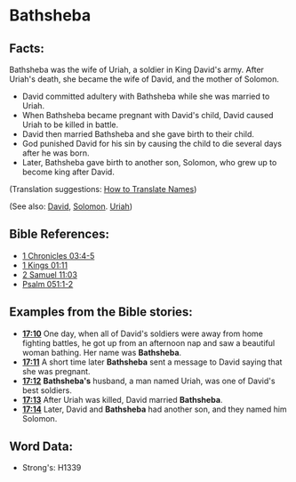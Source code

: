 # Bathsheba #

## Facts: ##

Bathsheba was the wife of Uriah, a soldier in King David's army. After Uriah's death, she became the wife of David, and the mother of Solomon.

* David committed adultery with Bathsheba while she was married to Uriah.
* When Bathsheba became pregnant with David's child, David caused Uriah to be killed in battle.
* David then married Bathsheba and she gave birth to their child. 
* God punished David for his sin by causing the child to die several days after he was born.
* Later, Bathsheba gave birth to another son, Solomon, who grew up to become king after David.

(Translation suggestions: [How to Translate Names](rc://en/ta/man/translate/translate-names))

(See also: [David](../names/david.md), [Solomon](../names/solomon.md). [Uriah](../names/uriah.md))

## Bible References: ##

* [1 Chronicles 03:4-5](rc://en/tn/help/1ch/03/04)
* [1 Kings 01:11](rc://en/tn/help/1ki/01/11)
* [2 Samuel 11:03](rc://en/tn/help/2sa/11/03)
* [Psalm 051:1-2](rc://en/tn/help/psa/051/001)

## Examples from the Bible stories: ##

* __[17:10](rc://en/tn/help/obs/17/10)__ One day, when all of David's soldiers were away from home fighting battles, he got up from an afternoon nap and saw a beautiful woman bathing. Her name was __Bathsheba__.
* __[17:11](rc://en/tn/help/obs/17/11)__ A short time later __Bathsheba__ sent a message to David saying that she was pregnant.
* __[17:12](rc://en/tn/help/obs/17/12)__ __Bathsheba's__ husband, a man named Uriah, was one of David's best soldiers.
* __[17:13](rc://en/tn/help/obs/17/13)__ After Uriah was killed, David married __Bathsheba__.
* __[17:14](rc://en/tn/help/obs/17/14)__ Later,  David and __Bathsheba__ had another son, and they named him Solomon.

## Word Data: ##

* Strong's: H1339
